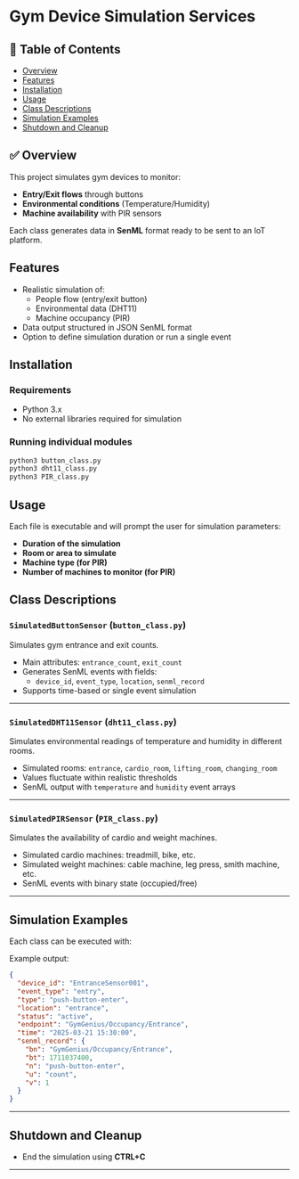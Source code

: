 
# Gym Device Simulation Services

## 📖 Table of Contents
- [Overview](#overview)
- [Features](#features)
- [Installation](#installation)
- [Usage](#usage)
- [Class Descriptions](#class-descriptions)
- [Simulation Examples](#simulation-examples)
- [Shutdown and Cleanup](#shutdown-and-cleanup)

## ✅ Overview
This project simulates gym devices to monitor:
- **Entry/Exit flows** through buttons
- **Environmental conditions** (Temperature/Humidity)
- **Machine availability** with PIR sensors

Each class generates data in **SenML** format ready to be sent to an IoT platform.

## Features
- Realistic simulation of:
  - People flow (entry/exit button)
  - Environmental data (DHT11)
  - Machine occupancy (PIR)
- Data output structured in JSON SenML format
- Option to define simulation duration or run a single event

## Installation
### Requirements
- Python 3.x
- No external libraries required for simulation

### Running individual modules
```bash
python3 button_class.py
python3 dht11_class.py
python3 PIR_class.py
```

## Usage
Each file is executable and will prompt the user for simulation parameters:
- **Duration of the simulation**
- **Room or area to simulate**
- **Machine type (for PIR)**
- **Number of machines to monitor (for PIR)**

## Class Descriptions

### `SimulatedButtonSensor` (`button_class.py`)
Simulates gym entrance and exit counts.
- Main attributes: `entrance_count`, `exit_count`
- Generates SenML events with fields:
  - `device_id`, `event_type`, `location`, `senml_record`
- Supports time-based or single event simulation

---

### `SimulatedDHT11Sensor` (`dht11_class.py`)
Simulates environmental readings of temperature and humidity in different rooms.
- Simulated rooms: `entrance`, `cardio_room`, `lifting_room`, `changing_room`
- Values fluctuate within realistic thresholds
- SenML output with `temperature` and `humidity` event arrays

---

### `SimulatedPIRSensor` (`PIR_class.py`)
Simulates the availability of cardio and weight machines.
- Simulated cardio machines: treadmill, bike, etc.
- Simulated weight machines: cable machine, leg press, smith machine, etc.
- SenML events with binary state (occupied/free)

---

## Simulation Examples
Each class can be executed with:

Example output:
```json
{
  "device_id": "EntranceSensor001",
  "event_type": "entry",
  "type": "push-button-enter",
  "location": "entrance",
  "status": "active",
  "endpoint": "GymGenius/Occupancy/Entrance",
  "time": "2025-03-21 15:30:00",
  "senml_record": {
    "bn": "GymGenius/Occupancy/Entrance",
    "bt": 1711037400,
    "n": "push-button-enter",
    "u": "count",
    "v": 1
  }
}
```

---

## Shutdown and Cleanup
- End the simulation using **CTRL+C**

---

